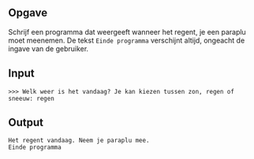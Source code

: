 ## Opgave

Schrijf een programma dat weergeeft wanneer het regent, je een paraplu moet meenemen. De tekst `Einde programma` verschijnt altijd, ongeacht de ingave van de gebruiker.

## Input
```
>>> Welk weer is het vandaag? Je kan kiezen tussen zon, regen of sneeuw: regen

```
## Output

```
Het regent vandaag. Neem je paraplu mee.
Einde programma
